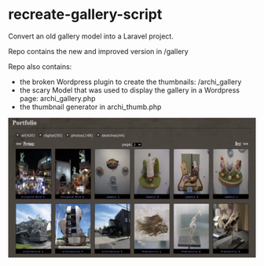 # recreate-gallery-script
Convert an old gallery model into a Laravel project.

Repo contains the new and improved version in /gallery

Repo also contains:
- the broken Wordpress plugin to create the thumbnails: /archi_gallery
- the scary Model that was used to display the gallery in a Wordpress page: archi_gallery.php
- the thumbnail generator in archi_thumb.php

![Alt text](gallery/public/GalleryLanding.png?raw=true "Title")
